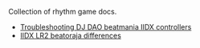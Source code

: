 Collection of rhythm game docs.

* [Troubleshooting DJ DAO beatmania IIDX controllers](daotroubleshoot.md)
* [IIDX LR2 beatoraja differences](iidxbmsdiff.md)
